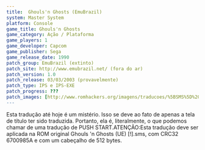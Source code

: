 ```yaml
---
title:  Ghouls'n Ghosts (EmuBrazil)
system: Master System
platform: Console
game_title: Ghouls'n Ghosts
game_category: Ação / Plataforma
game_players: 1
game_developer: Capcom
game_publisher: Sega
game_release_date: 1990
patch_group: EmuBrazil (extinto)
patch_site: http://www.emubrazil.net/ (fora do ar)
patch_version: 1.0
patch_release: 03/03/2003 (provavelmente)
patch_type: IPS e IPS-EXE
patch_progress: ???
patch_images: [http://www.romhackers.org/imagens/traducoes/%5BSMS%5D%20Ghouls'n%20Ghosts%20-%20EmuBrazil%20-%201.png,http://www.romhackers.org/imagens/traducoes/sem_imagem.gif,http://www.romhackers.org/imagens/traducoes/sem_imagem.gif]
---
```

Esta tradução até hoje é um mistério. Isso se deve ao fato de apenas a tela de título ter sido traduzida. Portanto, ela é, literalmente, o que podemos chamar de uma tradução de PUSH START.ATENÇÃO:Esta tradução deve ser aplicada na ROM original Ghouls 'n Ghosts (UE) [!].sms, com CRC32 6700985A e com um cabeçalho de 512 bytes.